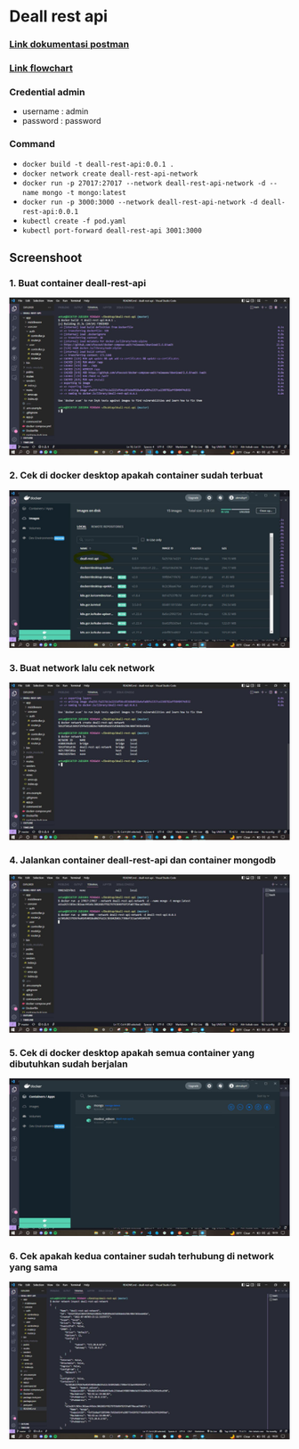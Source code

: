 # Deall rest api

### [Link dokumentasi postman](https://documenter.getpostman.com/view/18883374/UzJHRy1x)

### [Link flowchart](https://drive.google.com/file/d/1kreuokSbGJp2a_6UB2TchwuMX8MCnA7R/view?usp=sharing)

### Credential admin

- username : admin
- password : password

### Command

- `docker build -t deall-rest-api:0.0.1 .`
- `docker network create deall-rest-api-network`
- `docker run -p 27017:27017 --network deall-rest-api-network -d --name mongo -t mongo:latest`
- `docker run -p 3000:3000 --network deall-rest-api-network -d deall-rest-api:0.0.1`
- `kubectl create -f pod.yaml`
- `kubectl port-forward deall-rest-api 3001:3000`

## Screenshoot

### <b>1. Buat container deall-rest-api</b>

![img1](public/images/1.JPG)

### <b>2. Cek di docker desktop apakah container sudah terbuat</b>

![img1](public/images/2.JPG)

### <b>3. Buat network lalu cek network</b>

![img1](public/images/3.JPG)

### <b>4. Jalankan container deall-rest-api dan container mongodb</b>

![img1](public/images/4.JPG)

### <b>5. Cek di docker desktop apakah semua container yang dibutuhkan sudah berjalan</b>

![img1](public/images/5.JPG)

### <b>6. Cek apakah kedua container sudah terhubung di network yang sama</b>

![img1](public/images/6.JPG)
